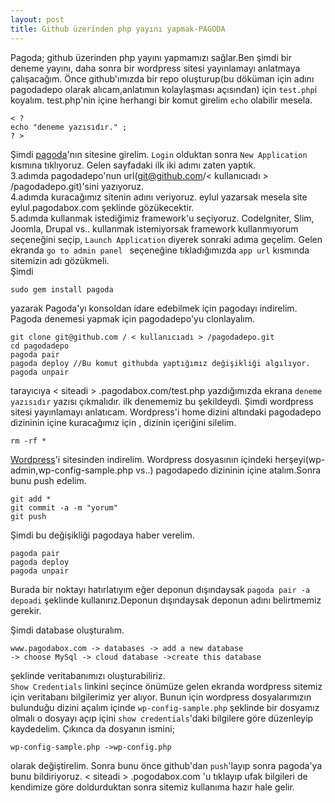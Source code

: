 ```yaml
---
layout: post
title: Github üzerinden php yayını yapmak-PAGODA
---
```

Pagoda; github üzerinden php yayını yapmamızı sağlar.Ben şimdi bir deneme yayını, daha sonra bir wordpress sitesi yayınlamayı anlatmaya çalışacağım.
Önce github'ımızda bir repo oluşturup(bu döküman için adını pagodadepo olarak alıcam,anlatımın kolaylaşması açısından) için `test.php`i koyalım. test.php'nin içine herhangi bir komut girelim `echo` olabilir mesela.
	
	< ?
	echo "deneme yazısıdır." ;
	? >
Şimdi [pagoda](www.pagodabox.com/)'nın sitesine girelim. `Login` olduktan sonra `New Application` kısmına tıklıyoruz.
Gelen sayfadaki ilk iki adımı zaten yaptık.  
 3\.adımda pagodadepo'nun url(git@github.com/< kullanıcıadı > /pagodadepo.git)'sini yazıyoruz.   
 4\.adımda kuracağımız sitenin adını veriyoruz. eylul yazarsak mesela site eylul.pagodabox.com şeklinde gözükecektir.   
 5\.adımda kullanmak istediğimiz framework'u seçiyoruz. Codelgniter, Slim, Joomla, Drupal vs.. kullanmak istemiyorsak framework kullanmıyorum seçeneğini seçip,
 `Launch Application` diyerek sonraki adıma geçelim. 
Gelen ekranda `go to admin panel ` seçeneğine tıkladığımızda `app url` kısmında sitemizin adı gözükmeli.   
Şimdi 

	sudo gem install pagoda 
yazarak Pagoda'yı konsoldan idare edebilmek için pagodayı indirelim. Pagoda denemesi yapmak için pagodadepo'yu clonlayalım. 

	git clone git@github.com / < kullanıcıadı > /pagodadepo.git
	cd pagodadepo	
	pagoda pair
	pagoda deploy //Bu komut githubda yaptığımız değişikliği algılıyor.
	pagoda unpair

tarayıcıya < siteadi > .pagodabox.com/test.php yazdığımızda ekrana `deneme yazısıdır` yazısı çıkmalıdır. ilk denememiz bu şekildeydi. Şimdi wordpress sitesi yayınlamayı anlatıcam. Wordpress'i home dizini altındaki pagodadepo dizininin içine kuracağımız için , dizinin içeriğini silelim.

	rm -rf *
[Wordpress](http://www.wp-tr.org/)'i sitesinden indirelim. Wordpress dosyasının içindeki herşeyi(wp-admin,wp-config-sample.php vs..) pagodapedo dizininin içine atalım.Sonra bunu push edelim.

	git add *
	git commit -a -m "yorum"
	git push
Şimdi bu değişikliği pagodaya haber verelim.
	
	pagoda pair
	pagoda deploy
	pagoda unpair
Burada bir noktayı hatırlatıyım eğer deponun dışındaysak `pagoda pair -a depoadi` şeklinde kullanırız.Deponun dışındaysak deponun adını belirtmemiz gerekir.

Şimdi database oluşturalım.
 
	www.pagodabox.com -> databases -> add a new database 
	-> choose MySql -> cloud database ->create this database
şeklinde veritabanımızı oluşturabiliriz.  
`Show Credentials` linkini seçince önümüze gelen ekranda wordpress sitemiz için veritabanı bilgilerimiz yer alıyor. Bunun için wordpress dosyalarımızın bulunduğu dizini açalım içinde `wp-config-sample.php` şeklinde bir dosyamız olmalı o dosyayı açıp içini `show credentials`'daki bilgilere göre düzenleyip kaydedelim. Çıkınca da dosyanın ismini;
	
	wp-config-sample.php ->wp-config.php 
olarak değiştirelim. Sonra bunu önce github'dan `push`'layıp sonra pagoda'ya bunu bildiriyoruz.
< siteadi > .pogodabox.com 'u tıklayıp ufak bilgileri de kendimize göre doldurduktan sonra sitemiz kullanıma hazır hale gelir.













